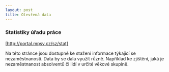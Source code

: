 ```yaml
---
layout: post
title: Otevřená data
---
```


### Statistiky úřadu práce

[http://portal.mpsv.cz/sz/stat]

Na této stránce jsou dostupné ke stažení informace týkající se nezaměstnanosti. Data by se dala využít různě. Například ke zjištění, jaká je nezaměstnanost absolventů či lidí v určité věkové skupině.
